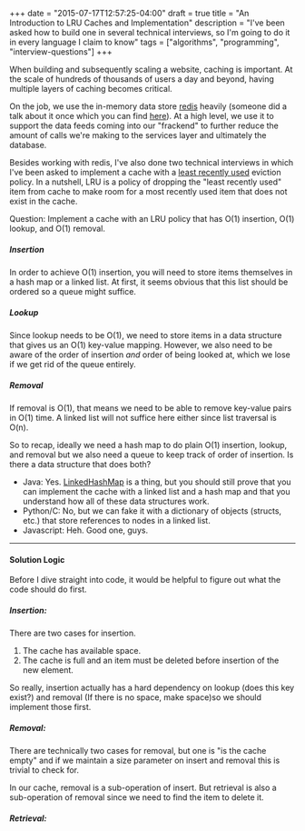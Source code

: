 +++
date = "2015-07-17T12:57:25-04:00"
draft = true
title = "An Introduction to LRU Caches and Implementation"
description = "I've been asked how to build one in several technical interviews, so I'm going to do it in every language I claim to know"
tags = ["algorithms", "programming", "interview-questions"]
+++


When building and subsequently scaling a website, caching is important.  At the scale of hundreds of thousands of users a day and beyond, having multiple layers of caching becomes critical.  


On the job, we use the in-memory data store [redis](http://redis.io/) heavily (someone did a talk about it once which you can find [here](http://blog.pivotal.io/pivotal/case-studies-2/8-ways-media-giant-viacom-uses-redis-to-serve-dynamic-video-at-scale)).  At a high level, we use it to support the data feeds coming into our "frackend" to further reduce the amount of calls we're making to the services layer and ultimately the database.    


Besides working with redis, I've also done two technical interviews in which I've been asked to implement a cache with a [least recently used](https://en.wikipedia.org/wiki/Page_replacement_algorithm#Least_recently_used) eviction policy.  In a nutshell, LRU is a policy of dropping the "least recently used" item from cache to make room for a most recently used item that does not exist in the cache.  


Question: Implement a cache with an LRU policy that has O(1) insertion, O(1) lookup, and O(1) removal.


##### Insertion


In order to achieve O(1) insertion, you will need to store items themselves in a hash map or a linked list.  At first, it seems obvious that this list should be ordered so a queue might suffice.  

##### Lookup


Since lookup needs to be O(1), we need to store items in a data structure that gives us an O(1) key-value mapping.  However, we also need to be aware of the order of insertion *and* order of being looked at, which we lose if we get rid of the queue entirely.


#####  Removal

If removal is O(1), that means we need to be able to remove key-value pairs in O(1) time.  A linked list will not suffice here either since list traversal is O(n).


So to recap, ideally we need a hash map to do plain O(1) insertion, lookup, and removal but we also need a queue to keep track of order of insertion.  Is there a data structure that does both?

- Java: Yes.  [LinkedHashMap](http://docs.oracle.com/javase/8/docs/api/java/util/LinkedHashMap.html) is a thing, but you should still prove that you can implement the cache with a linked list and a hash map and that you understand how all of these data structures work.  
- Python/C: No, but we can fake it with a dictionary of objects (structs, etc.) that store references to nodes in a linked list.
- Javascript: Heh.  Good one, guys.

-----


#### Solution Logic


Before I dive straight into code, it would be helpful to figure out what the code should do first.  

##### Insertion: 
There are two cases for insertion.

1. The cache has available space.
2. The cache is full and an item must be deleted before insertion of the new element.


So really, insertion actually has a hard dependency on lookup (does this key exist?) and removal (If there is no space, make space)so we should implement those first.  

##### Removal: 
There are technically two cases for removal, but one is "is the cache empty" and if we maintain a size parameter on insert and removal this is trivial to check for.  

In our cache, removal is a sub-operation of insert.  But retrieval is also a sub-operation of removal since we need to find the item to delete it.  

##### Retrieval: 